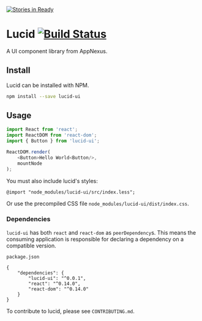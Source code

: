 [![Stories in Ready](https://badge.waffle.io/appnexus/lucid.png?label=ready&title=Ready)](https://waffle.io/appnexus/lucid)
# Lucid [![Build Status](https://travis-ci.org/appnexus/lucid.svg?branch=master)](https://travis-ci.org/appnexus/lucid)

A UI component library from AppNexus.

## Install

Lucid can be installed with NPM.

```bash
npm install --save lucid-ui
```

## Usage

```javascript
import React from 'react';
import ReactDOM from 'react-dom';
import { Button } from 'lucid-ui';

ReactDOM.render(
	<Button>Hello World<Button/>,
	mountNode
);
```

You must also include lucid's styles:

```less
@import "node_modules/lucid-ui/src/index.less";
```

Or use the precompiled CSS file `node_modules/lucid-ui/dist/index.css`.

### Dependencies

`lucid-ui` has both `react` and `react-dom` as `peerDependency`s. This means
the consuming application is responsible for declaring a dependency on a
compatible version.

```
package.json

{
	"dependencies": {
		"lucid-ui": "^0.0.1",
		"react": "^0.14.0",
		"react-dom": "^0.14.0"
	}
}
```

To contribute to lucid, please see `CONTRIBUTING.md`.
